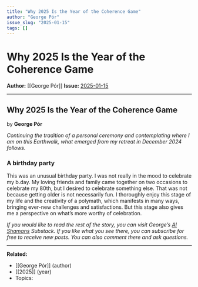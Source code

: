 ```yaml
---
title: "Why 2025 Is the Year of the Coherence Game"
author: "George Pór"
issue_slug: "2025-01-15"
tags: []
---
```


# Why 2025 Is the Year of the Coherence Game

**Author:** [[George Pór]]
**Issue:** [2025-01-15](https://plex.collectivesensecommons.org/2025-01-15/)

---

## Why 2025 Is the Year of the Coherence Game
by **George Pór**

*Continuing the tradition of a personal ceremony and contemplating where I am on this Earthwalk, what emerged from my retreat in December 2024 follows.*

### A birthday party
This was an unusual birthday party. I was not really in the mood to celebrate my b.day. My loving friends and family came together on two occasions to celebrate my 80th, but I desired to celebrate something else. That was not because getting older is not necessarily fun. I thoroughly enjoy this stage of my life and the creativity of a polymath, which manifests in many ways, bringing ever-new challenges and satisfactions. But this stage also gives me a perspective on what’s more worthy of celebration.

*If you would like to read the rest of the story, you can visit George’s *[*AI Shamans*](https://aishamans.substack.com/p/celebrate-life)* Substack. If you like what you see there, you can subscribe for free to receive new posts. You can also comment there and ask questions.*

---

**Related:**
- [[George Pór]] (author)
- [[2025]] (year)
- Topics: 

